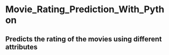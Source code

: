 # Movie_Rating_Prediction_With_Python

## Predicts the rating of the movies using different attributes
